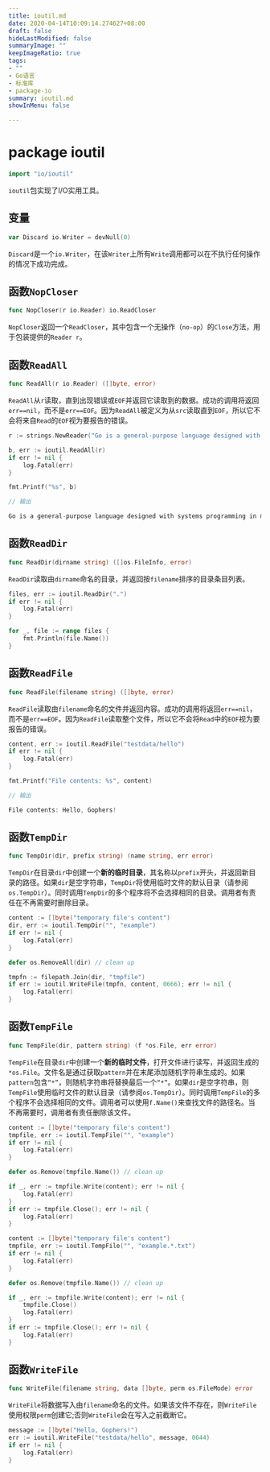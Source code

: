 ```yaml
---
title: ioutil.md
date: 2020-04-14T10:09:14.274627+08:00
draft: false
hideLastModified: false
summaryImage: ""
keepImageRatio: true
tags:
- ""
- Go语言
- 标准库
- package-io
summary: ioutil.md
showInMenu: false

---
```


# package ioutil

```go
import "io/ioutil"
```

`ioutil`包实现了I/O实用工具。

## 变量

```go
var Discard io.Writer = devNull(0)
```

`Discard`是一个`io.Writer`，在该`Writer`上所有`Write`调用都可以在不执行任何操作的情况下成功完成。

## 函数`NopCloser`

```go
func NopCloser(r io.Reader) io.ReadCloser
```

`NopCloser`返回一个`ReadCloser`，其中包含一个无操作（`no-op`）的`Close`方法，用于包装提供的`Reader r`。

## 函数`ReadAll`

```go
func ReadAll(r io.Reader) ([]byte, error)
```

`ReadAll`从`r`读取，直到出现错误或`EOF`并返回它读取到的数据。成功的调用将返回`err==nil`，而不是`err==EOF`。因为`ReadAll`被定义为从`src`读取直到`EOF`，所以它不会将来自`Read`的`EOF`视为要报告的错误。

```go
r := strings.NewReader("Go is a general-purpose language designed with systems programming in mind.")

b, err := ioutil.ReadAll(r)
if err != nil {
    log.Fatal(err)
}

fmt.Printf("%s", b)

// 输出

Go is a general-purpose language designed with systems programming in mind.
```

## 函数`ReadDir`

```go
func ReadDir(dirname string) ([]os.FileInfo, error)
```

`ReadDir`读取由`dirname`命名的目录，并返回按`filename`排序的目录条目列表。

```go
files, err := ioutil.ReadDir(".")
if err != nil {
    log.Fatal(err)
}

for _, file := range files {
    fmt.Println(file.Name())
}
```

## 函数`ReadFile`

```go
func ReadFile(filename string) ([]byte, error)
```

`ReadFile`读取由`filename`命名的文件并返回内容。成功的调用将返回`err==nil`，而不是`err==EOF`。因为`ReadFile`读取整个文件，所以它不会将`Read`中的`EOF`视为要报告的错误。

```go
content, err := ioutil.ReadFile("testdata/hello")
if err != nil {
    log.Fatal(err)
}

fmt.Printf("File contents: %s", content)

// 输出

File contents: Hello, Gophers!
```

## 函数`TempDir`

```go
func TempDir(dir, prefix string) (name string, err error)
```

`TempDir`在目录`dir`中创建一个**新的临时目录**，其名称以`prefix`开头，并返回新目录的路径。如果`dir`是空字符串，`TempDir`将使用临时文件的默认目录（请参阅`os.TempDir`）。同时调用`TempDir`的多个程序将不会选择相同的目录。调用者有责任在不再需要时删除目录。

```go
content := []byte("temporary file's content")
dir, err := ioutil.TempDir("", "example")
if err != nil {
    log.Fatal(err)
}

defer os.RemoveAll(dir) // clean up

tmpfn := filepath.Join(dir, "tmpfile")
if err := ioutil.WriteFile(tmpfn, content, 0666); err != nil {
    log.Fatal(err)
}
```

## 函数`TempFile`

```go
func TempFile(dir, pattern string) (f *os.File, err error)
```

`TempFile`在目录`dir`中创建一个**新的临时文件**，打开文件进行读写，并返回生成的`*os.File`。文件名是通过获取`pattern`并在末尾添加随机字符串生成的。如果`pattern`包含`“*”`，则随机字符串将替换最后一个`“*”`。如果`dir`是空字符串，则`TempFile`使用临时文件的默认目录（请参阅`os.TempDir`）。同时调用`TempFile`的多个程序不会选择相同的文件。调用者可以使用`f.Name()`来查找文件的路径名。当不再需要时，调用者有责任删除该文件。

```go
content := []byte("temporary file's content")
tmpfile, err := ioutil.TempFile("", "example")
if err != nil {
    log.Fatal(err)
}

defer os.Remove(tmpfile.Name()) // clean up

if _, err := tmpfile.Write(content); err != nil {
    log.Fatal(err)
}
if err := tmpfile.Close(); err != nil {
    log.Fatal(err)
}
```

```go
content := []byte("temporary file's content")
tmpfile, err := ioutil.TempFile("", "example.*.txt")
if err != nil {
    log.Fatal(err)
}

defer os.Remove(tmpfile.Name()) // clean up

if _, err := tmpfile.Write(content); err != nil {
    tmpfile.Close()
    log.Fatal(err)
}
if err := tmpfile.Close(); err != nil {
    log.Fatal(err)
}
```

## 函数`WriteFile`

```go
func WriteFile(filename string, data []byte, perm os.FileMode) error
```

`WriteFile`将数据写入由`filename`命名的文件。如果该文件不存在，则`WriteFile`使用权限`perm`创建它;否则`WriteFile`会在写入之前截断它。

```go
message := []byte("Hello, Gophers!")
err := ioutil.WriteFile("testdata/hello", message, 0644)
if err != nil {
    log.Fatal(err)
}
```
